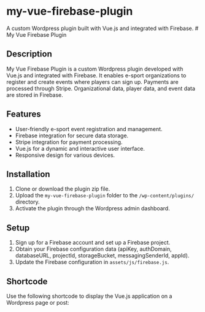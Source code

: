 # my-vue-firebase-plugin
A custom Wordpress plugin built with Vue.js and integrated with Firebase. # My Vue Firebase Plugin

## Description

My Vue Firebase Plugin is a custom Wordpress plugin developed with Vue.js and integrated with Firebase. It enables e-sport organizations to register and create events where players can sign up. Payments are processed through Stripe. Organizational data, player data, and event data are stored in Firebase.

## Features

- User-friendly e-sport event registration and management.
- Firebase integration for secure data storage.
- Stripe integration for payment processing.
- Vue.js for a dynamic and interactive user interface.
- Responsive design for various devices.

## Installation

1. Clone or download the plugin zip file.
2. Upload the `my-vue-firebase-plugin` folder to the `/wp-content/plugins/` directory.
3. Activate the plugin through the Wordpress admin dashboard.

## Setup

1. Sign up for a Firebase account and set up a Firebase project.
2. Obtain your Firebase configuration data (apiKey, authDomain, databaseURL, projectId, storageBucket, messagingSenderId, appId).
3. Update the Firebase configuration in `assets/js/firebase.js`.

## Shortcode

Use the following shortcode to display the Vue.js application on a Wordpress page or post:


